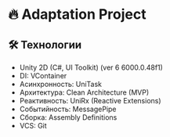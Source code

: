 # 🔥 Adaptation Project

## 🛠 Технологии
- Unity 2D (C#, UI Toolkit) (ver 6 6000.0.48f1)
- DI: VContainer
- Асинхронность: UniTask
- Архитектура: Clean Architecture (MVP)
- Реактивность: UniRx (Reactive Extensions)
- Событийность: MessagePipe
- Сборка: Assembly Definitions
- VCS: Git

